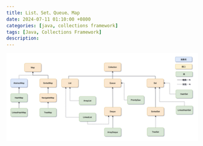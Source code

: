 ```yaml
---
title: List、Set、Queue、Map
date: 2024-07-11 01:10:00 +0800
categories: [java, collections framework]
tags: [Java, Collections Framework]
description: 
---
```

![gailan-01](./List、Set、Queue、Map.assets/gailan-01.png)
